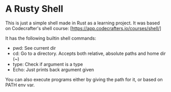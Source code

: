 # A Rusty Shell

This is just a simple shell made in Rust as a learning project.
It was based on Codecrafter's shell course: [https://app.codecrafters.io/courses/shell/]

It has the following builtin shell commands:

- pwd: See current dir
- cd: Go to a directory. Accepts both relative, absolute paths and home dir (~)
- type: Check if argument is a type
- Echo: Just prints back argument given

You can also execute programs either by giving the path for it, or based on PATH env var.
